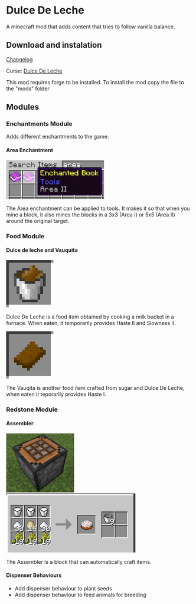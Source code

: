 # Dulce De Leche

A minecraft mod that adds content that tries to follow vanilla balance.

## Download and instalation

[Changelog](https://github.com/hea3ven/DulceDeLeche/blob/master/CHANGELOG)

Curse: [Dulce De Leche](http://mods.curse.com/mc-mods/minecraft/245705-dulce-de-leche)

This mod requires forge to be installed.
To install the mod copy the file to the "mods" folder

## Modules

### Enchantments Module

Adds different enchantments to the game.

#### Area Enchantment

![](https://raw.githubusercontent.com/hea3ven/DulceDeLeche/master/media/enchantment_area.png)

The Area enchantment can be applied to tools. It makes it so that when you mine a block, it also mines the blocks in a 3x3 (Area I) or 5x5 (Area II) around the original target.

### Food Module

#### Dulce de leche and Vauquita

![](https://raw.githubusercontent.com/hea3ven/DulceDeLeche/master/media/dulce_de_leche.png)

Dulce De Leche is a food item obtained by cooking a milk bucket in a furnace. When eaten, it temporarily provides Haste II and Slowness II.

![](https://raw.githubusercontent.com/hea3ven/DulceDeLeche/master/media/vauquita.png)

The Vauqita is another food item crafted from sugar and Dulce De Leche, when eaten it teporarily provides Haste I.

### Redstone Module

#### Assembler

![](https://raw.githubusercontent.com/hea3ven/DulceDeLeche/master/media/assembler1.png) ![](https://raw.githubusercontent.com/hea3ven/DulceDeLeche/master/media/assembler2.png)

The Assembler is a block that can automatically craft items.

#### Dispenser Behaviours

 * Add dispenser behaviour to plant seeds
 * Add dispenser behaviour to feed animals for breeding
